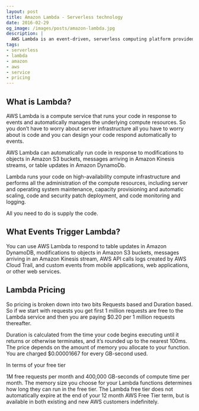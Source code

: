 ```yaml
---
layout: post
title: Amazon Lambda - Serverless technology
date: 2016-02-29
og_image: /images/posts/amazon-lambda.jpg
description: |
  AWS Lambda is an event-driven, serverless computing platform provided by Amazon as a part of the Amazon Web Services.
tags:
- serverless
- lambda
- amazon
- aws
- service
- pricing
---
```

## What is Lambda?

AWS Lambda is a compute service that runs your code in response to events and automatically manages the underlying compute resources. So you don’t have to worry about server infrastructure all you have to worry about is code and you can design your code respond automatically to events.

AWS Lambda can automatically run code in response to modifications to objects in Amazon S3 buckets, messages arriving in Amazon Kinesis streams, or table updates in Amazon DynamoDb.

Lambda runs your code on high-availability compute infrastructure and performs all the administration of the compute resources, including server and operating system maintenance, capacity provisioning and automatic scaling, code and security patch deployment, and code monitoring and logging.

All you need to do is supply the code.

## What Events Trigger Lambda?

You can use AWS Lambda to respond to table updates in Amazon DynamoDB, modifications to objects in Amazon S3 buckets, messages arriving in an Amazon Kinesis stream, AWS API calls logs created by AWS Cloud Trail, and custom events from mobile applications, web applications, or other web services.

## Lambda Pricing

So pricing is broken down into two bits Requests based and Duration based. So if we start with requests you get first 1 million requests are free to the Lambda service and then you are paying $0.20 per 1 million requests thereafter.

Duration is calculated from the time your code begins executing until it returns or otherwise terminates, and it’s rounded up to the nearest 100ms. The price depends on the amount of memory you allocate to your function. You are charged $0.00001667 for every GB-second used.

In terms of your free tier

1M free requests per month and 400,000 GB-seconds of compute time per month. The memory size you choose for your Lambda functions determines how long they can run in the free tier. The Lambda free tier does not automatically expire at the end of your 12 month AWS Free Tier term, but is available in both existing and new AWS customers indefinitely.


